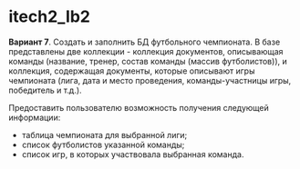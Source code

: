 # itech2_lb2
**Вариант 7**. Создать и заполнить БД футбольного чемпионата. В базе представлены две коллекции - коллекция документов, описывающая команды (название, тренер, состав команды (массив футболистов)), и коллекция, содержащая документы, которые описывают игры чемпионата (лига, дата и место проведения, команды-участницы игры, победитель и т.д.).

Предоставить пользователю возможность получения следующей информации:

- таблица чемпионата для выбранной лиги;
- список футболистов указанной команды;
- список игр, в которых участвовала выбранная команда.
